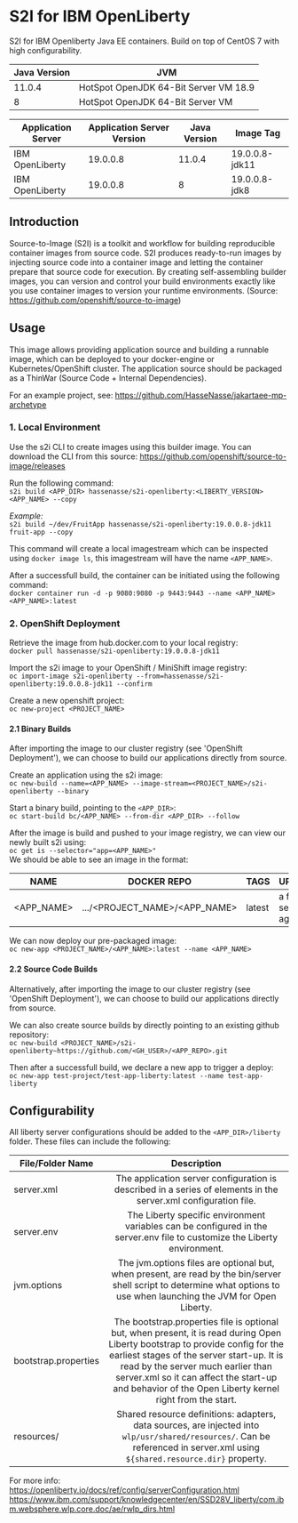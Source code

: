 # S2I for IBM OpenLiberty

S2I for IBM Openliberty Java EE containers. Build on top of CentOS 7 with high configurability.

| Java Version | JVM                                   |
| ------------ | ------------------------------------- |
| 11.0.4       | HotSpot OpenJDK 64-Bit Server VM 18.9 |
| 8            | HotSpot OpenJDK 64-Bit Server VM      |

| Application Server | Application Server Version | Java Version | Image Tag      |
| ------------------ | -------------------------- | ------------ | -------------- |
| IBM OpenLiberty    | 19.0.0.8                   | 11.0.4       | 19.0.0.8-jdk11 |
| IBM OpenLiberty    | 19.0.0.8                   | 8            | 19.0.0.8-jdk8  |

## Introduction

Source-to-Image (S2I) is a toolkit and workflow for building reproducible container images from source code. S2I produces ready-to-run images by injecting source code into a container image and letting the container prepare that source code for execution. By creating self-assembling builder images, you can version and control your build environments exactly like you use container images to version your runtime environments. (Source: https://github.com/openshift/source-to-image)

## Usage

This image allows providing application source and building a runnable image, which can be deployed to your docker-engine or Kubernetes/OpenShift cluster. The application source should be packaged as a ThinWar (Source Code + Internal Dependencies).

For an example project, see: https://github.com/HasseNasse/jakartaee-mp-archetype

### 1. Local Environment

Use the s2i CLI to create images using this builder image. You can download the CLI from this source: https://github.com/openshift/source-to-image/releases

Run the following command:  
`s2i build <APP_DIR> hassenasse/s2i-openliberty:<LIBERTY_VERSION> <APP_NAME> --copy`

_Example:_  
`s2i build ~/dev/FruitApp hassenasse/s2i-openliberty:19.0.0.8-jdk11 fruit-app --copy`

This command will create a local imagestream which can be inspected using `docker image ls`, this imagestream will have the name `<APP_NAME>`.

After a successfull build, the container can be initiated using the following command:  
`docker container run -d -p 9080:9080 -p 9443:9443 --name <APP_NAME> <APP_NAME>:latest`

### 2. OpenShift Deployment

Retrieve the image from hub.docker.com to your local registry:  
`docker pull hassenasse/s2i-openliberty:19.0.0.8-jdk11`

Import the s2i image to your OpenShift / MiniShift image registry:  
`oc import-image s2i-openliberty --from=hassenasse/s2i-openliberty:19.0.0.8-jdk11 --confirm`

Create a new openshift project:  
`oc new-project <PROJECT_NAME>`

#### 2.1 Binary Builds

After importing the image to our cluster registry (see 'OpenShift Deployment'), we can choose to build our applications directly from source.

Create an application using the s2i image:  
`oc new-build --name=<APP_NAME> --image-stream=<PROJECT_NAME>/s2i-openliberty --binary`

Start a binary build, pointing to the `<APP_DIR>`:  
`oc start-build bc/<APP_NAME> --from-dir <APP_DIR> --follow`

After the image is build and pushed to your image registry, we can view our newly built s2i using:  
`oc get is --selector="app=<APP_NAME>"`  
We should be able to see an image in the format:

| NAME       | DOCKER REPO                   | TAGS   | UPDATED              |
| ---------- | ----------------------------- | ------ | -------------------- |
| <APP_NAME> | .../<PROJECT_NAME>/<APP_NAME> | latest | a few seconds ago... |

We can now deploy our pre-packaged image:  
`oc new-app <PROJECT_NAME>/<APP_NAME>:latest --name <APP_NAME>`

#### 2.2 Source Code Builds

Alternatively, after importing the image to our cluster registry (see 'OpenShift Deployment'), we can choose to build our applications directly from source.

We can also create source builds by directly pointing to an existing github repository:  
`oc new-build <PROJECT_NAME>/s2i-openliberty~https://github.com/<GH_USER>/<APP_REPO>.git`

Then after a successfull build, we declare a new app to trigger a deploy:  
`oc new-app test-project/test-app-liberty:latest --name test-app-liberty`

## Configurability

All liberty server configurations should be added to the `<APP_DIR>/liberty` folder. These files can include the following:

| File/Folder Name     |                                                                                                                                                        Description                                                                                                                                                        |
| -------------------- | :-----------------------------------------------------------------------------------------------------------------------------------------------------------------------------------------------------------------------------------------------------------------------------------------------------------------------: |
| server.xml           |                                                                                                      The application server configuration is described in a series of elements in the server.xml configuration file.                                                                                                      |
| server.env           |                                                                                                 The Liberty specific environment variables can be configured in the server.env file to customize the Liberty environment.                                                                                                 |
| jvm.options          |                                                                          The jvm.options files are optional but, when present, are read by the bin/server shell script to determine what options to use when launching the JVM for Open Liberty.                                                                          |
| bootstrap.properties | The bootstrap.properties file is optional but, when present, it is read during Open Liberty bootstrap to provide config for the earliest stages of the server start-up. It is read by the server much earlier than server.xml so it can affect the start-up and behavior of the Open Liberty kernel right from the start. |
| resources/           |                                                                       Shared resource definitions: adapters, data sources, are injected into `wlp/usr/shared/resources/`. Can be referenced in server.xml using `${shared.resource.dir}` property.                                                                        |

For more info:  
https://openliberty.io/docs/ref/config/serverConfiguration.html
https://www.ibm.com/support/knowledgecenter/en/SSD28V_liberty/com.ibm.websphere.wlp.core.doc/ae/rwlp_dirs.html
